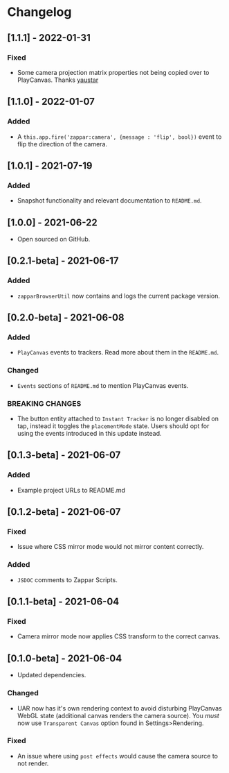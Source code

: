 # Changelog

## [1.1.1] - 2022-01-31

### Fixed

- Some camera projection matrix properties not being copied over to PlayCanvas. Thanks [yaustar](https://forum.playcanvas.com/t/zap-ar-image-target-buttons-not-work-in-protrait-mode/22964/6)


## [1.1.0] - 2022-01-07

### Added

- A `this.app.fire('zappar:camera', {message : 'flip', bool})` event to flip the direction of the camera.

## [1.0.1] - 2021-07-19

### Added

- Snapshot functionality and relevant documentation to `README.md`.

## [1.0.0] - 2021-06-22

- Open sourced on GitHub.

## [0.2.1-beta] - 2021-06-17

### Added

- `zapparBrowserUtil` now contains and logs the current package version.

## [0.2.0-beta] - 2021-06-08

### Added

- `PlayCanvas` events to trackers. Read more about them in the `README.md`.

### Changed

- `Events` sections of `README.md` to mention PlayCanvas events.

### BREAKING CHANGES

- The button entity attached to `Instant Tracker` is no longer disabled on tap, instead it toggles the `placementMode` state. Users should opt for using the events introduced in this update instead.

## [0.1.3-beta] - 2021-06-07

### Added

- Example project URLs to README.md

## [0.1.2-beta] - 2021-06-07

### Fixed

- Issue where CSS mirror mode would not mirror content correctly.

### Added

- `JSDOC` comments to Zappar Scripts.

## [0.1.1-beta] - 2021-06-04

### Fixed

- Camera mirror mode now applies CSS transform to the correct canvas.

## [0.1.0-beta] - 2021-06-04

- Updated dependencies.

### Changed

- UAR now has it's own rendering context to avoid disturbing PlayCanvas WebGL state (additional canvas renders the camera source). You *must* now use `Transparent Canvas` option found in Settings>Rendering.

### Fixed

- An issue where using `post effects` would cause the camera source to not render.
